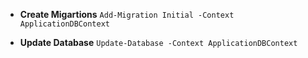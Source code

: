 + **Create Migartions**
```Add-Migration Initial -Context ApplicationDBContext```

+ **Update Database**
```Update-Database -Context ApplicationDBContext```
